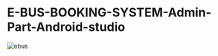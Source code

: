 # E-BUS-BOOKING-SYSTEM-Admin-Part-Android-studio

![ebus](https://user-images.githubusercontent.com/79461276/144627684-509f139f-f792-4fa3-bf3c-e3ab0281f910.png)
